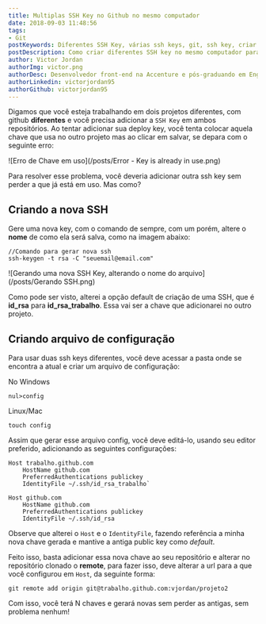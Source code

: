 ```yaml
---
title: Multiplas SSH Key no Github no mesmo computador
date: 2018-09-03 11:48:56
tags: 
- Git
postKeywords: Diferentes SSH Key, várias ssh keys, git, ssh key, criar ssh key, git, github, deploy key, Manage Multiple SSH Logins
postDescription: Como criar diferentes SSH key no mesmo computador para usar em repositórios diferentes, sem precisar excluir nenhuma
author: Victor Jordan
authorImg: victor.png
authorDesc: Desenvolvedor front-end na Accenture e pós-graduando em Engenharia de Software pela PUC-MG e formado em Banco de Dados pela Fatec, apaixonado por usabilidade, performance e UX!
authorLinkedin: victorjordan95
authorGithub: victorjordan95
---
```


Digamos que você esteja trabalhando em dois projetos diferentes, com github **diferentes** e você precisa adicionar a `SSH Key` em ambos repositórios. Ao tentar adicionar sua deploy key, você tenta colocar aquela chave que usa no outro projeto mas ao clicar em salvar, se depara com o seguinte erro:

![Erro de Chave em uso](/posts/Error - Key is already in use.png)

Para resolver esse problema, você deveria adicionar outra ssh key sem perder a que já está em uso. Mas como?

<!-- more --> 

## Criando a nova SSH

Gere uma nova key, com o comando de sempre, com um porém, altere o **nome** de como ela será salva, como na imagem abaixo:

```
//Comando para gerar nova ssh
ssh-keygen -t rsa -C "seuemail@email.com"
```

![Gerando uma nova SSH Key, alterando o nome do arquivo](/posts/Gerando SSH.png)

Como pode ser visto, alterei a opção default de criação de uma SSH, que é **id_rsa** para **id_rsa_trabalho**. Essa vai ser a chave que adicionarei no outro projeto.

## Criando arquivo de configuração

Para usar duas ssh keys diferentes, você deve acessar a pasta onde se encontra a atual e criar um arquivo de configuração:

No Windows
```
nul>config
```

Linux/Mac
```
touch config
```

Assim que gerar esse arquivo config, você deve editá-lo, usando seu editor preferido, adicionando as seguintes configurações:

```
Host trabalho.github.com
    HostName github.com
    PreferredAuthentications publickey
    IdentityFile ~/.ssh/id_rsa_trabalho`

Host github.com
    HostName github.com
    PreferredAuthentications publickey
    IdentityFile ~/.ssh/id_rsa
```

Observe que alterei o `Host` e o `IdentityFile`, fazendo referência a minha nova chave gerada e mantive a antiga public key como *default*.

Feito isso, basta adicionar essa nova chave ao seu repositório e alterar no repositório clonado o **remote**, para fazer isso, deve alterar a url para a que você configurou em `Host`, da seguinte forma:

```
git remote add origin git@trabalho.github.com:vjordan/projeto2
```

Com isso, você terá N chaves e gerará novas sem perder as antigas, sem problema nenhum!